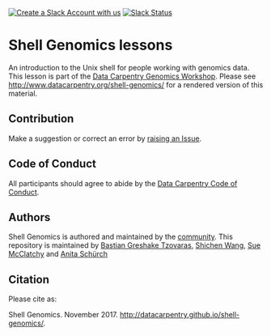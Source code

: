 [![Create a Slack Account with us](https://img.shields.io/badge/Create_Slack_Account-The_Carpentries-071159.svg)](https://swc-slack-invite.herokuapp.com/) 
[![Slack Status](https://img.shields.io/badge/Slack_Channel-dc--genomics--cmd--line-E01563.svg)](https://swcarpentry.slack.com/messages/C9WJBCMS5) 

# Shell Genomics lessons

An introduction to the Unix shell for people working with genomics data. This lesson is part of the [Data Carpentry Genomics Workshop](http://www.datacarpentry.org/genomics-workshop/). Please see http://www.datacarpentry.org/shell-genomics/ for a rendered version of this material.

## Contribution

Make a suggestion or correct an error by [raising an Issue](https://github.com/datacarpentry/shell-genomics/issues).

## Code of Conduct

All participants should agree to abide by the [Data Carpentry Code of Conduct](http://www.datacarpentry.org/code-of-conduct/).

## Authors

Shell Genomics is authored and maintained by the [community](https://github.com/datacarpentry/shell-genomics/network/members). This repository is maintained by [Bastian Greshake Tzovaras](https://github.com/gedankenstuecke), [Shichen Wang](https://github.com/swang8), [Sue McClatchy](https://github.com/smcclatchy) and [Anita Schürch](https://github.com/aschuerch)

## Citation

Please cite as:

Shell Genomics. November 2017. http://datacarpentry.github.io/shell-genomics/.
